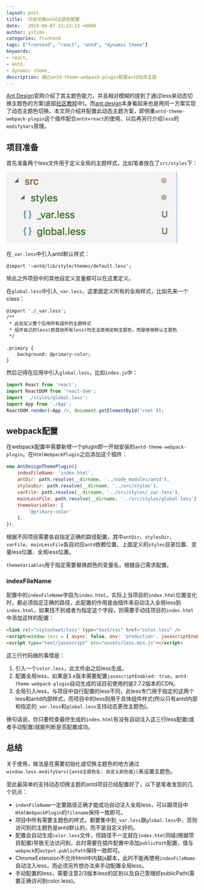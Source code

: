 ```yaml
---
layout: post
title:  动态切换antd主题色配置
date:   2019-04-07 13:22:13 +0800
author: yitimo
categories: frontend
tags: ["frontend", "react", "antd", "dynamic theme"]
keywords:
- react,
- antd,
- dynamic theme,
description: 通过antd-theme-webpack-plugin配置antd动态主题
---
```


[Ant Design](https://ant.design/docs/react/customize-theme-cn)官网介绍了其主题色能力，并且相对模糊的提到了通过less来动态切换主题色的方案(底部[社区教程](https://medium.com/@mzohaib.qc/ant-design-dynamic-runtime-theme-1f9a1a030ba0)中)。而[ant.design](https://ant.design)本身看起来也是用同一方案实现了动态主题色切换。本文将介绍并配置此动态主题方案，即侧重``antd-theme-webpack-plugin``这个插件配合``antd``+``react``的使用，以后再另行介绍``less``的``modifyVars``原理。

## 项目准备

首先准备两个less文件用于定义全局的主题样式，比如笔者放在了``src/styles``下：

![Add global less](/assets/images/201904/0701.png)

在``_var.less``中引入antd默认样式：

``` less
@import '~antd/lib/style/themes/default.less';
```

除此之外项目中的其他自定义变量都可以在这里定义。

在``global.less``中引入``_var.less``，这里面定义所有的全局样式，比如先来一个class：

``` less
@import './_var.less';
/**
 * 此处定义整个应用所有组件的主题样式
 * 组件自己的less(即其他所有less)均无法使用定制主题色，而是使用默认主题色
 */

.primary {
    background: @primary-color;
}
```

然后记得在应用中引入``global.less``，比如``index.js``中：

``` javascript
import React from 'react';
import ReactDOM from 'react-dom';
import './styles/global.less';
import App from './App';
ReactDOM.render(<App />, document.getElementById('root'));
```

## webpack配置

在webpack配置中需要新增一个plugin即一开始安装的``antd-theme-webpack-plugin``。在``HtmlWebpackPlugin``之后添加这个插件：

``` javascript
new AntDesignThemePlugin({
    indexFileName: 'index.html',
    antDir: path.resolve(__dirname, '../node_modules/antd'),
    stylesDir: path.resolve(__dirname, '../src/styles'),
    varFile: path.resolve(__dirname, '../src/styles/_var.less'),
    mainLessFile: path.resolve(__dirname, '../src/styles/global.less'),
    themeVariables: [
        '@primary-color'
    ],
}),
```

根据不同项目需要各自指定正确的路径配置，其中``antDir``、``stylesDir``、``varFile``、``mainLessFile``各自对应``antd``依赖位置、上面定义的``styles``目录位置、变量less位置、全局less位置。

``themeVariables``用于指定需要替换颜色的变量名，根据自己需求配置。

### indexFileName

配置中的``indexFileName``字段为``index.html``，实际上当项目的``index.html``位置变化时，都必须指定正确的路径，此配置的作用是由插件来自动注入全局less到``index.html``，如果找不到或者为指定这个字段，则需要手动往项目的``index.html``中添加这样的配置：

``` html
<link rel="stylesheet/less" type="text/css" href="color.less" />
<script>window.less = { async: false, env: 'production', javascriptEnabled: true };</script>
<script type="text/javascript" src="assets/less.min.js"></script>
```

这三行代码做的事情是：

1. 引入一个``color.less``，此文件由之后less生成。
2. 配置全局less，如果是3.x版本需要配置``javascriptEnabled: true``，``antd-theme-webpack-plugin``自动生成的话目前使用的是2.7.2版本的CDN。
3. 全局引入less，与项目中自行配置的less不同，此less专门用于指定的这两个less和antd内部样式，而项目中的less则用于具体组件样式(所以只有antd内部和指定的``_var.less``和``global.less``支持动态更改主题色)。

换句话说，你只要检查最终生成的``index.html``有没有自动注入这三行less配置(或者手动配置)就能判断是否配置成功。

## 总结

关于使用，做法是在需要初始化或切换主题色的地方通过``window.less.modifyVars({antd主题色名: 自定义颜色值})``来设置主题色。

至此最简单的支持动态切换主题的antd项目已经配置好了，以下是笔者发现的几个坑点：

* ``indexFileName``一定要路径正确才能成功自动注入全局less，可以跟项目中``HtmlWebpackPlugin``的``filename``保持一致即可。
* 项目中所有需要主题色的样式，都要集中到``_var.less``跟``global.less``中，否则访问到的主题色是antd默认的，而不是自定义好的。
* 配置会自动生成``color.less``文件，但路径不一定就在``index.html``同级(根据项目配置)导致无法访问到，此时需要在插件配置中添加``publicPath``配置，值与``webpack``的``output.publicPath``保持一致即可。
* ChromeExtension不允许html中内联js脚本，此时不能再使用``indexFileName``自动注入less，而必须另外想办法来手动配置全局less。
* 手动配置的less，需要注意2/3版本less的区别以及自己管理好publicPath(需要正确访问到color.less)。

